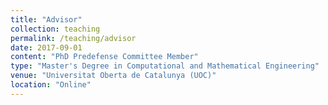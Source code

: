 ```yaml
---
title: "Advisor"
collection: teaching
permalink: /teaching/advisor
date: 2017-09-01
content: "PhD Predefense Committee Member"
type: "Master's Degree in Computational and Mathematical Engineering"
venue: "Universitat Oberta de Catalunya (UOC)"
location: "Online"
---
```


